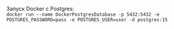 Запуск Docker c Postgres:  
`docker run --name DockerPostgresDatabase -p 5432:5432 -e POSTGRES_PASSWORD=pass -e POSTGRES_USER=user -d postgres:15`
